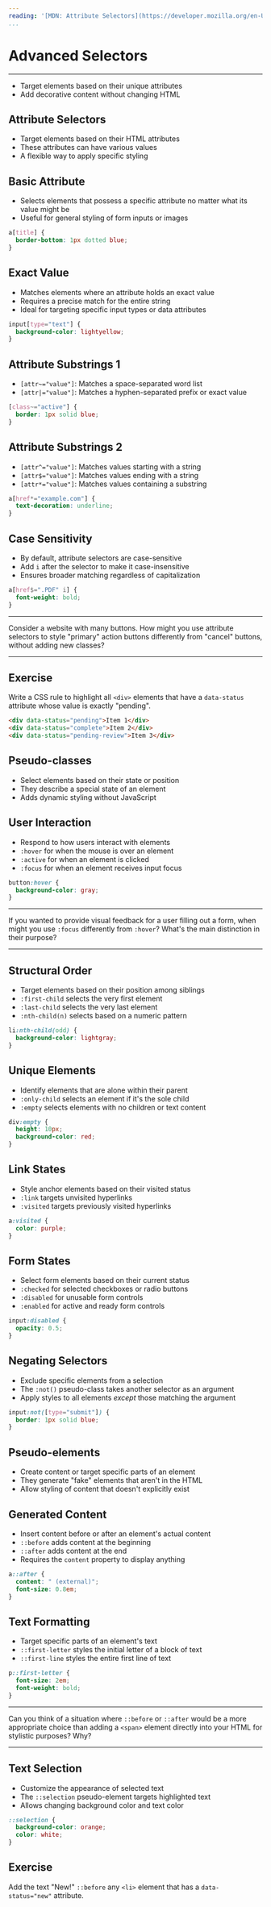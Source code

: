 ```yaml
---
reading: '[MDN: Attribute Selectors](https://developer.mozilla.org/en-US/docs/Learn_web_development/Core/Styling_basics/Attribute_selectors), [MDN: Pseudo-classes and elements](https://developer.mozilla.org/en-US/docs/Learn_web_development/Core/Styling_basics/Pseudo_classes_and_elements)'
...
```


# Advanced Selectors

---

- Target elements based on their unique attributes
- Add decorative content without changing HTML

## Attribute Selectors

- Target elements based on their HTML attributes
- These attributes can have various values
- A flexible way to apply specific styling

## Basic Attribute

- Selects elements that possess a specific attribute no matter what its value might be
- Useful for general styling of form inputs or images

```css
a[title] {
  border-bottom: 1px dotted blue;
}
```

## Exact Value

- Matches elements where an attribute holds an exact value
- Requires a precise match for the entire string
- Ideal for targeting specific input types or data attributes

```css
input[type="text"] {
  background-color: lightyellow;
}
```

## Attribute Substrings 1

- `[attr~="value"]`: Matches a space-separated word list
- `[attr|="value"]`: Matches a hyphen-separated prefix or exact value

```css
[class~="active"] {
  border: 1px solid blue;
}
```

## Attribute Substrings 2

- `[attr^="value"]`: Matches values starting with a string
- `[attr$="value"]`: Matches values ending with a string
- `[attr*="value"]`: Matches values containing a substring

```css
a[href*="example.com"] {
  text-decoration: underline;
}
```

## Case Sensitivity

- By default, attribute selectors are case-sensitive
- Add `i` after the selector to make it case-insensitive
- Ensures broader matching regardless of capitalization

```css
a[href$=".PDF" i] {
  font-weight: bold;
}
```

---

Consider a website with many buttons. How might you use attribute selectors to style "primary" action buttons differently from "cancel" buttons, without adding new classes?

---

## Exercise

Write a CSS rule to highlight all `<div>` elements that have a `data-status` attribute whose value is exactly "pending".

```html
<div data-status="pending">Item 1</div>
<div data-status="complete">Item 2</div>
<div data-status="pending-review">Item 3</div>
```

## Pseudo-classes

- Select elements based on their state or position
- They describe a special state of an element
- Adds dynamic styling without JavaScript

## User Interaction

- Respond to how users interact with elements
- `:hover` for when the mouse is over an element
- `:active` for when an element is clicked
- `:focus` for when an element receives input focus

```css
button:hover {
  background-color: gray;
}
```

---

If you wanted to provide visual feedback for a user filling out a form, when might you use `:focus` differently from `:hover`? What's the main distinction in their purpose?

---

## Structural Order

- Target elements based on their position among siblings
- `:first-child` selects the very first element
- `:last-child` selects the very last element
- `:nth-child(n)` selects based on a numeric pattern

```css
li:nth-child(odd) {
  background-color: lightgray;
}
```

## Unique Elements

- Identify elements that are alone within their parent
- `:only-child` selects an element if it's the sole child
- `:empty` selects elements with no children or text content

```css
div:empty {
  height: 10px;
  background-color: red;
}
```

## Link States

- Style anchor elements based on their visited status
- `:link` targets unvisited hyperlinks
- `:visited` targets previously visited hyperlinks

```css
a:visited {
  color: purple;
}
```

## Form States

- Select form elements based on their current status
- `:checked` for selected checkboxes or radio buttons
- `:disabled` for unusable form controls
- `:enabled` for active and ready form controls

```css
input:disabled {
  opacity: 0.5;
}
```

## Negating Selectors

- Exclude specific elements from a selection
- The `:not()` pseudo-class takes another selector as an argument
- Apply styles to all elements *except* those matching the argument

```css
input:not([type="submit"]) {
  border: 1px solid blue;
}
```

## Pseudo-elements

- Create content or target specific parts of an element
- They generate "fake" elements that aren't in the HTML
- Allow styling of content that doesn't explicitly exist

## Generated Content

- Insert content before or after an element's actual content
- `::before` adds content at the beginning
- `::after` adds content at the end
- Requires the `content` property to display anything

```css
a::after {
  content: " (external)";
  font-size: 0.8em;
}
```

## Text Formatting

- Target specific parts of an element's text
- `::first-letter` styles the initial letter of a block of text
- `::first-line` styles the entire first line of text

```css
p::first-letter {
  font-size: 2em;
  font-weight: bold;
}
```

---

Can you think of a situation where `::before` or `::after` would be a more appropriate choice than adding a `<span>` element directly into your HTML for stylistic purposes? Why?

---

## Text Selection

- Customize the appearance of selected text
- The `::selection` pseudo-element targets highlighted text
- Allows changing background color and text color

```css
::selection {
  background-color: orange;
  color: white;
}
```

## Exercise

Add the text "New!" `::before` any `<li>` element that has a `data-status="new"` attribute.
